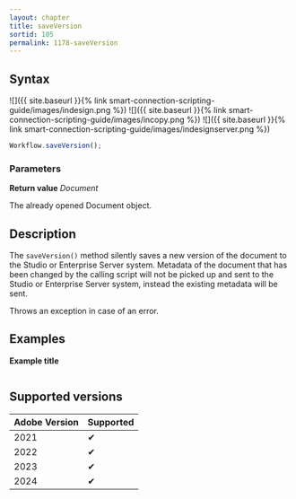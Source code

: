 ```yaml
---
layout: chapter
title: saveVersion
sortid: 105
permalink: 1178-saveVersion
---
```


## Syntax

![]({{ site.baseurl }}{% link smart-connection-scripting-guide/images/indesign.png %}) ![]({{ site.baseurl }}{% link smart-connection-scripting-guide/images/incopy.png %}) ![]({{ site.baseurl }}{% link smart-connection-scripting-guide/images/indesignserver.png %})

```javascript
Workflow.saveVersion();
```

### Parameters

**Return value** _Document_

The already opened Document object.

## Description

The `saveVersion()` method silently saves a new version of the document to the Studio or Enterprise Server system. Metadata of the document that has been changed by the calling script will not be picked up and sent to the Studio or Enterprise Server system, instead the existing metadata will be sent.

Throws an exception in case of an error.

## Examples

**Example title**

```javascript

```

## Supported versions

| Adobe Version | Supported |
| ------------- | --------- |
| 2021          | ✔         |
| 2022          | ✔         |
| 2023          | ✔         |
| 2024          | ✔         |
